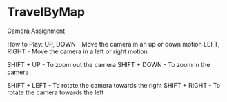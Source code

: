 # TravelByMap
Camera Assignment

How to Play:
UP, DOWN - Move the camera in an up or down motion
LEFT, RIGHT - Move the camera in a left or right motion

SHIFT + UP - To zoom out the camera
SHIFT + DOWN - To zoom in the camera

SHIFT + LEFT - To rotate the camera towards the right
SHIFT + RIGHT - To rotate the camera towards the left
